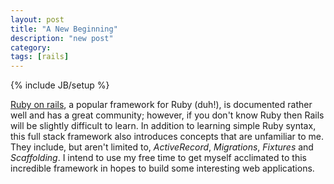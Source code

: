 ```yaml
---
layout: post
title: "A New Beginning"
description: "new post"
category: 
tags: [rails]
---
```

{% include JB/setup %}
 
[Ruby on rails](http://rubyonrails.org/), a popular framework for Ruby (duh!), is documented rather well and has a great community; however, if you don't know Ruby then Rails will be slightly difficult to learn. In addition to learning simple Ruby syntax, this full stack framework also introduces concepts that are unfamiliar to me. They include, but aren't limited to, *ActiveRecord*, *Migrations*, *Fixtures* and *Scaffolding*. I intend to use my free time to get myself acclimated to this incredible framework in hopes to build some interesting web applications.
